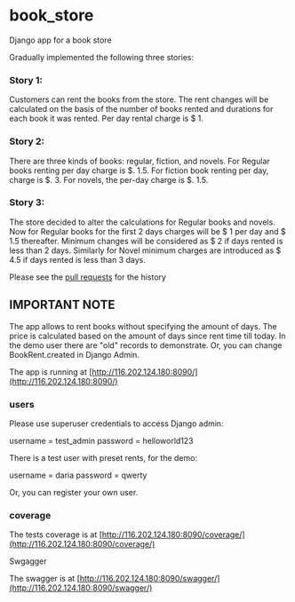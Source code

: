 # book_store
Django app for a book store

Gradually implemented the following three stories:

### Story 1:
Customers can rent the books from the store. The rent changes will be calculated on the basis
of the number of books rented and durations for each book it was rented. Per day rental charge
is $ 1.

### Story 2:
There are three kinds of books: regular, fiction, and novels. For Regular books renting per day
charge is $. 1.5. For fiction book renting per day, charge is $. 3. For novels, the per-day charge
is $. 1.5.

### Story 3:
The store decided to alter the calculations for Regular books and novels. Now for Regular books
for the first 2 days charges will be $ 1 per day and $ 1.5 thereafter. Minimum changes will be
considered as $ 2 if days rented is less than 2 days. Similarly for Novel minimum charges are
introduced as $ 4.5 if days rented is less than 3 days.

Please see the [pull requests](https://github.com/DariaKnyazeva/book_store/pulls) for the history

## IMPORTANT NOTE

The app allows to rent books without specifying the amount of days.
The price is calculated based on the amount of days since rent time till today.
In the demo user there are "old" records to demonstrate.
Or, you can change BookRent.created in Django Admin.

The app is running at [http://116.202.124.180:8090/](http://116.202.124.180:8090/)

### users

Please use superuser credentials to access Django admin:

username = test_admin
password = helloworld123

There is a test user with preset rents, for the demo:

username = daria
password = qwerty

Or, you can register your own user.

### coverage

The tests coverage is at [http://116.202.124.180:8090/coverage/](http://116.202.124.180:8090/coverage/)

Swgagger

The swagger is at [http://116.202.124.180:8090/swagger/](http://116.202.124.180:8090/swagger/)

